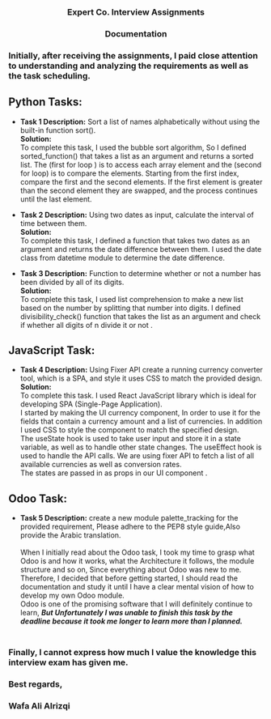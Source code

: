 ### <p align="center">Expert Co. Interview Assignments</p>
### <p align="center"> Documentation </p>
### Initially, after receiving the assignments, I paid close attention to understanding and analyzing the requirements as well as the task scheduling.

## Python Tasks: <br />

 - **Task 1 Description:** Sort a list of names alphabetically without using the built-in function sort().<br />
 **Solution:**<br />
To complete this task, I used the bubble sort algorithm, So I defined sorted_function() that takes a list as an argument and returns a sorted list. The (first for loop )
is to access each array element and the (second for loop) is to compare the elements. Starting from the first index, compare the first and the second elements. If the first element is greater than the second element they are swapped,
and the process continues until the last element. <br />

- **Task 2 Description:** Using two dates as input, calculate the interval of time between them.<br />
**Solution:**<br />
To complete this task, I defined a function that takes two dates as an argument and returns the date difference between them.
I used the date class from datetime module to determine the date difference. <br />

- **Task 3 Description:** Function to determine whether or not a number has been divided by all of its digits.<br />
**Solution:**<br />
To complete this task, I used list comprehension to make a new list based on the number by splitting that number into digits.
I defined divisibility_check() function that takes the list as an argument and check if whether all digits of n divide it or not .<br />

## JavaScript Task: <br />
- **Task 4 Description:** Using Fixer API create a running currency converter tool, which is a SPA, and style it uses CSS to match the provided design.<br /> 
**Solution:**<br />
To complete this task. I used React JavaScript library which is ideal for developing SPA (Single-Page Application).<br />
I started by making the UI currency component, In order to use it for the fields that contain a currency amount and a list of currencies. In addition I used CSS to style the component to match the specified design.<br />
The useState hook is used to take user input and store it in a state variable, as well as to handle other state changes. The useEffect hook is used to handle the API calls.
We are using fixer API to fetch a list of all available currencies as well as conversion rates.<br />
The states are passed in as props in our UI component . 

## Odoo Task: <br />
- **Task 5 Description:** create a new module palette_tracking for the provided requirement, Please adhere to the PEP8 style guide,Also provide the Arabic translation.<br />
<br />When I initially read about the Odoo task, I took my time to grasp what Odoo is and how it works, what the Architecture it follows, the module structure and so on, Since everything about Odoo was new to me.<br />
Therefore, I decided that before getting started, I should read the documentation and study it until I have a clear mental vision of how to develop my own Odoo module.<br />
Odoo is one of the promising software that I will definitely continue to learn, ***But Unfortunately I was unable to finish this task by the deadline because it took me longer to learn more than I planned.***<br />
### <br />Finally, I cannot express how much I value the knowledge this interview exam has given me.<br />
### Best regards,<br />
### Wafa Ali Alrizqi 


